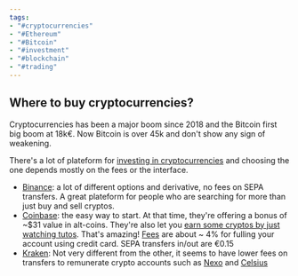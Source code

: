 ```yaml
---
tags:
- "#cryptocurrencies"
- "#Ethereum"
- "#Bitcoin"
- "#investment"
- "#blockchain"
- "#trading"
---
```


## Where to buy cryptocurrencies?

Cryptocurrencies has been a major boom since 2018 and the Bitcoin first big boom at 18k€. Now Bitcoin is over 45k and don't show any sign of weakening. 

There's a lot of plateform for [investing in cryptocurrencies](Cryptocurrencies.md) and choosing the one depends mostly on the fees or the interface. 

- [Binance](https://www.binance.com/en): a lot of different options and derivative, no fees on SEPA transfers. A great plateform for people who are searching for more than just buy and sell cryptos.
- [Coinbase](https://www.coinbase.com/): the easy way to start. At that time, they're offering a bonus of ~$31 value in alt-coins. They're also let you [earn some cryptos by just watching tutos](https://www.coinbase.com/earn). That's amazing! [Fees](https://help.coinbase.com/en/coinbase/trading-and-funding/pricing-and-fees/fees#variable-fees-by-location-and-payment-method) are about ~ 4% for fulling your account using credit card. SEPA transfers in/out are €0.15
- [Kraken](https://www.kraken.com/en-us/): Not very different from the other, it seems to have lower fees on transfers to remunerate crypto accounts such as [Nexo](https://nexo.io/) and [Celsius](https://celsius.network/)


